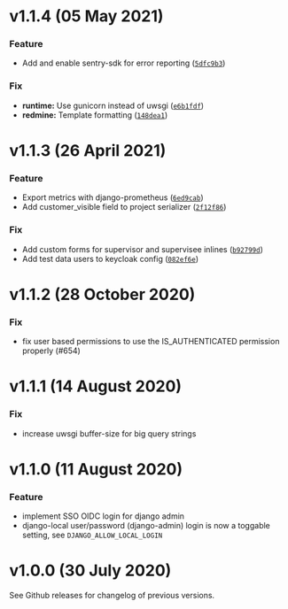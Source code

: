 # v1.1.4 (05 May 2021)

### Feature
* Add and enable sentry-sdk for error reporting ([`5dfc9b3`](https://github.com/adfinis-sygroup/timed-backend/commit/5dfc9b36a84aa52f8a91c0eb53b1a327e0d3b1d9))

### Fix
* **runtime:** Use gunicorn instead of uwsgi ([`e6b1fdf`](https://github.com/adfinis-sygroup/timed-backend/commit/e6b1fdfc5bb2ad5578ed2927ee210b5da2119f9b))
* **redmine:** Template formatting ([`148dea1`](https://github.com/adfinis-sygroup/timed-backend/commit/148dea1d1f7e58a9c46fe84a8ae38a3dc3c5ff20))


# v1.1.3 (26 April 2021)

### Feature

* Export metrics with django-prometheus ([`6ed9cab`](https://github.com/adfinis-sygroup/timed-backend/commit/6ed9cabeeefd2e6945a63b83de1ee85018fb56a5))
* Add customer_visible field to project serializer ([`2f12f86`](https://github.com/adfinis-sygroup/timed-backend/commit/2f12f86d6132c1362d7065ad0fd8cf89a4f4f377))

### Fix
* Add custom forms for supervisor and supervisee inlines ([`b92799d`](https://github.com/adfinis-sygroup/timed-backend/commit/b92799d66759479827cf11f958c12d55d9c8d5bd))
* Add test data users to keycloak config ([`082ef6e`](https://github.com/adfinis-sygroup/timed-backend/commit/082ef6e14a406a5d3b1a5f286007169689c0cb1b))


# v1.1.2 (28 October 2020)

### Fix
* fix user based permissions to use the IS_AUTHENTICATED permission properly (#654)


# v1.1.1 (14 August 2020)

### Fix
* increase uwsgi buffer-size for big query strings


# v1.1.0 (11 August 2020)

### Feature
* implement SSO OIDC login for django admin
* django-local user/password (django-admin) login is now a toggable setting, see `DJANGO_ALLOW_LOCAL_LOGIN`


# v1.0.0 (30 July 2020)

See Github releases for changelog of previous versions.
